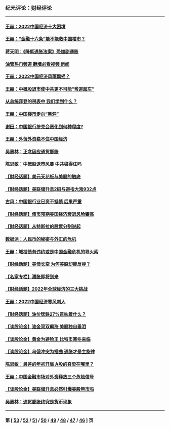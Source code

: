 ### 纪元评论：财经评论
---
#### [王赫：2022中国经济十大困境](../../pages/nsc1026/n13883766.md?01010330) 
#### [王赫：“金融十六条”能不能救中国楼市？](../../pages/nsc1026/n13868431.md?01010330) 
#### [蒋天明：《降低通胀法案》恐加剧通胀](../../pages/nsc1026/n13806996.md?01010330) 
#### [油管热门频道 翻墙必看视频 新闻](ok?01010330)
#### [王赫：2022中国经济风雨飘摇？](../../pages/nsc1026/n13803207.md?01010330) 
#### [王赫：中概股退市使中共更不可能“弯道超车”](../../pages/nsc1026/n13802858.md?01010330) 
#### [从总统拜登的税表中 我们学到什么？](../../pages/nsc1026/n13773081.md?01010330) 
#### [王赫：中国楼市走向“黑洞”](../../pages/nsc1026/n13770647.md?01010330) 
#### [谢田：中国银行挤兑会恶化到何种程度?](../../pages/nsc1026/n13766965.md?01010330) 
#### [王赫：外贸外资稳不住中国经济](../../pages/nsc1026/n13753933.md?01010330) 
#### [吴惠林：正念因应通货膨胀](../../pages/nsc1026/n13750350.md?01010330) 
#### [陈思敏：中概股退市风暴 中共稳得住吗](../../pages/nsc1026/n13738978.md?01010330) 
#### [【财经话题】美元天花板与美股的触底](../../pages/nsc1026/n13736495.md?01010330) 
#### [【财经话题】美联储升息2码与道指大涨932点](../../pages/nsc1026/n13727377.md?01010330) 
#### [古风：中国银行业已资不抵债 后果严重](../../pages/nsc1026/n13726111.md?01010330) 
#### [【财经话题】债市预期美国经济衰退风险攀高](../../pages/nsc1026/n13698043.md?01010330) 
#### [【财经话题】从特斯拉的股票分割说起](../../pages/nsc1026/n13679733.md?01010330) 
#### [数据派：人民币的秘密与外汇的危机](../../pages/nsc1026/n13667092.md?01010330) 
#### [王赫：城投债务违约或是中国金融危机的导火索](../../pages/nsc1026/n13665322.md?01010330) 
#### [【财经话题】美债长空 为何美股却能反弹？](../../pages/nsc1026/n13665895.md?01010330) 
#### [【名家专栏】滞胀即将到来](../../pages/nsc1026/n13658171.md?01010330) 
#### [【财经话题】2022年全球经济的三大挑战](../../pages/nsc1026/n13654423.md?01010330) 
#### [王赫：2022中国经济寒风刺人](../../pages/nsc1026/n13651403.md?01010330) 
#### [【财经话题】油价猛跌27%意味着什么？](../../pages/nsc1026/n13648767.md?01010330) 
#### [【谈股论金】油金双双飙涨 美股独自垂泪](../../pages/nsc1026/n13631742.md?01010330) 
#### [【谈股论金】黄金为避险王 比特币寒冬来临](../../pages/nsc1026/n13600406.md?01010330) 
#### [【谈股论金】乌俄冲突为插曲 通胀才是主旋律](../../pages/nsc1026/n13576797.md?01010330) 
#### [陈思敏：最差的年初开局 A股的脊梁在哪里？](../../pages/nsc1026/n13558359.md?01010330) 
#### [王赫：中国金融市场对外资释放三个危险信号](../../pages/nsc1026/n13546389.md?01010330) 
#### [【谈股论金】美联储升息必然引爆美股熊市吗](../../pages/nsc1026/n13519194.md?01010330) 
#### [吴惠林：通货膨胀终究是货币现象](../../pages/nsc1026/n13512979.md?01010330) 

---
#### 第 [ [53](./53.md?01010330) / [52](./52.md?01010330) / [51](./51.md?01010330) / [50](./50.md?01010330) / [49](./49.md?01010330) / [48](./48.md?01010330) / [47](./47.md?01010330) / [46](./46.md?01010330) ] 页
